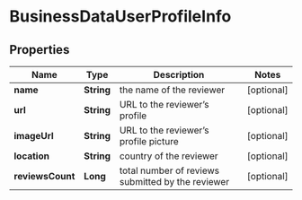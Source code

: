 # BusinessDataUserProfileInfo


## Properties

| Name | Type | Description | Notes |
|------------ | ------------- | ------------- | -------------|
**name** | **String** | the name of the reviewer |[optional]|
**url** | **String** | URL to the reviewer’s profile |[optional]|
**imageUrl** | **String** | URL to the reviewer’s profile picture |[optional]|
**location** | **String** | country of the reviewer |[optional]|
**reviewsCount** | **Long** | total number of reviews submitted by the reviewer |[optional]|